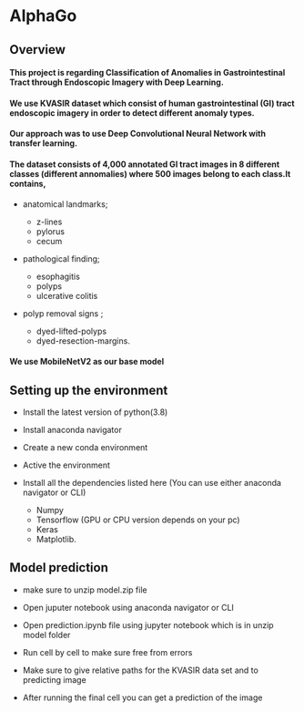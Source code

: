 # AlphaGo

## Overview

#### This project is regarding Classification of Anomalies  in Gastrointestinal Tract through Endoscopic Imagery with Deep Learning. 

#### We use KVASIR dataset which consist of human gastrointestinal (GI) tract endoscopic imagery in order to detect different anomaly types.

#### Our approach was to use Deep Convolutional Neural Network with transfer learning.

#### The dataset consists of 4,000 annotated GI tract images in 8 different classes (different annomalies) where 500 images belong to each class.It contains,

* anatomical landmarks; 
    * z-lines
    * pylorus
    * cecum 

* pathological finding; 
    * esophagitis
    * polyps
    * ulcerative colitis

* polyp removal signs ; 
    * dyed-lifted-polyps
    * dyed-resection-margins.

#### We use MobileNetV2 as our base model

## Setting up the environment

* Install the latest version of python(3.8)

* Install anaconda navigator

* Create a new conda environment

* Active the environment

* Install all the dependencies listed here (You can use either anaconda navigator or CLI)
  
    * Numpy
    * Tensorflow (GPU or CPU version depends on your pc)
    * Keras
    * Matplotlib.
    
## Model prediction
 
* make sure to unzip model.zip file
    
* Open juputer notebook using anaconda navigator or CLI

* Open prediction.ipynb file using jupyter notebook which is in unzip model folder

* Run cell by cell to make sure free from errors

* Make sure to give relative paths for the KVASIR data set and to predicting image

* After running the final cell you can get a prediction of the image


